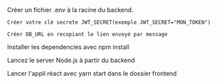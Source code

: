  Créer un fichier .env à la racine du backend.
 
    Créer votre clé secrete JWT_SECRET(exemple JWT_SECRET="MON_TOKEN")
    
    Créer DB_URL en recopiant le lien envoyé par message
 
 Installer les dependencies avec npm install
 
 Lancez le server Node.js à partir du backend
 
 Lancer l'appli réact avec yarn start dans le dossier frontend
